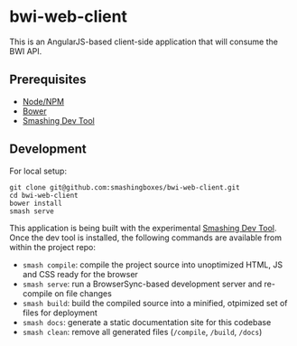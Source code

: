 bwi-web-client
======================

This is an AngularJS-based client-side application that will consume the BWI API.

## Prerequisites

+ [Node/NPM](http://nodejs.org/)
+ [Bower](http://bower.io/)
+ [Smashing Dev Tool](https://github.com/smashingboxes/smashing-dev-tool)


## Development

For local setup:

```
git clone git@github.com:smashingboxes/bwi-web-client.git
cd bwi-web-client
bower install
smash serve
```

This application is being built with the experimental [Smashing Dev Tool](https://github.com/smashingboxes/smashing-dev-tool). Once the dev tool is installed, the following commands are available from within the project repo:

+ `smash compile`: compile the project source into unoptimized HTML, JS and CSS ready for the browser
+ `smash serve`: run a BrowserSync-based development server and re-compile on file changes
+ `smash build`: build the compiled source into a minified, otpimized set of files for deployment
+ `smash docs`: generate a static documentation site for this codebase
+ `smash clean`: remove all generated files (`/compile`, `/build`, `/docs`)
